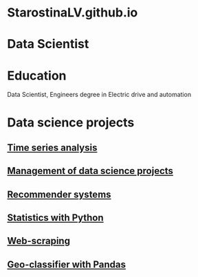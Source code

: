 # StarostinaLV.github.io
# Data Scientist

# Education
Data Scientist,
Engineers degree in Electric drive and automation

# Data science projects

## [Time series analysis](https://github.com/StarostinaLV/Time-series/tree/main)
## [Management of data science projects](https://github.com/StarostinaLV/Management-of-DS-projects)
## [Recommender systems](https://github.com/StarostinaLV/Recommender-systems)
## [Statistics with Python](https://github.com/StarostinaLV/Statistics-with-Python)
## [Web-scraping](https://github.com/StarostinaLV/Web-scraping/tree/main)
## [Geo-classifier with Pandas](https://github.com/StarostinaLV/Geo-classifier-with-Pandas)
